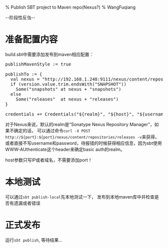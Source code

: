 % Publish SBT project to Maven repo(Nexus?)
% WangFuqiang

--阶段性反刍--

# 准备配置内容

build.sbt中需要添加发布到maven相应配置：
<pre>
publishMavenStyle := true

publishTo := {
  val nexus = "http://192.168.1.248:9111/nexus/content/repositories/"
  if (version.value.trim.endsWith("SNAPSHOT"))
    Some("snapshots" at nexus + "snapshots")
  else
    Some("releases"  at nexus + "releases")
}

credentials += Credentials("${realm}", "${host}", "${username}", "${password}")
</pre>

对于Nexus来说，默认的realm是“Sonatype Nexus Repository Manager”，如果不确定的话， 可以通过命令`curl -X POST http://${port}:${port}/nexus/content/repositories/releases -v`来获得，或者直接不写username和password，待报错的时候获得相应信息，因为sbt使用WWW-AUthenticate这个header来确定basic auth的realm。

host参数只写IP或者域名，不需要添加port！


# 本地测试

可以通过`sbt publish-local`先本地测试一下， 发布到本地maven库中并检查是否有遗漏或者错误

# 正式发布

运行`sbt publish`, 等待结果...




